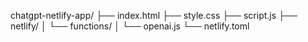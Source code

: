 chatgpt-netlify-app/
├── index.html
├── style.css
├── script.js
├── netlify/
│   └── functions/
│       └── openai.js
└── netlify.toml
